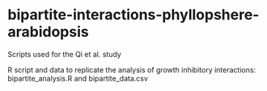 # bipartite-interactions-phyllopshere-arabidopsis
Scripts used for the Qi et al. study 

R script and data to replicate the analysis of growth inhibitory interactions: bipartite_analysis.R and bipartite_data.csv
